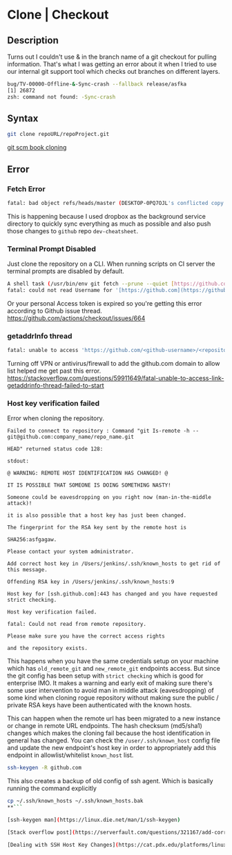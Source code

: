 # Clone | Checkout



## Description

Turns out I couldn't use & in the branch name of a git checkout for pulling information.
That's what I was getting an error about it when I tried to use our internal git  support tool which checks out branches on different layers.


```sh
bug/TV-00000-Offline-&-Sync-crash --fallback release/asfka 
[1] 26872
zsh: command not found: -Sync-crash
```

## Syntax

```sh
git clone repoURL/repoProject.git
```

[git scm book cloning](https://git-scm.com/book/en/v2/Git-Basics-Getting-a-Git-Repository)
## Error
### Fetch Error

```sh
fatal: bad object refs/heads/master (DESKTOP-0PQ7OJL's conflicted copy 2023-04-11) error: https://github.com/SensehacK/terminal_cheatsheet.git did not send all necessary objects
```

This is happening because I used dropbox as the background service directory to quickly sync everything as much as possible and also push those changes to `github` repo `dev-cheatsheet`.


### Terminal Prompt Disabled

Just clone the repository on a CLI. When running scripts on CI server the terminal prompts are disabled by default.


```sh
A shell task (/usr/bin/env git fetch --prune --quiet [https://github.com/-ios/OHHTTPStubs.git](https://github.com/-ios/OHHTTPStubs.git) refs/tags/*:refs/tags/* +refs/heads/*:refs/heads/* (launched in /Users/jenkins/Library/Caches/org.carthage.CarthageKit/dependencies/OHHTTPStubs)) failed with exit code 128:
fatal: could not read Username for '[https://github.com](https://github.com)': terminal prompts disabled
```

Or your personal Access token is expired so you're getting this error according to Github issue thread.
https://github.com/actions/checkout/issues/664


### getaddrInfo thread


```bash
fatal: unable to access 'https://github.com/<github-username>/<repository-name>.git/': getaddrinfo() thread failed to start
```

Turning off VPN or antivirus/firewall to add the github.com domain to allow list helped me get past this error.
https://stackoverflow.com/questions/59911649/fatal-unable-to-access-link-getaddrinfo-thread-failed-to-start

### Host key verification failed

Error when cloning the repository.
```log
Failed to connect to repository : Command "git Is-remote -h -- git@github.com:company_name/repo_name.git

HEAD" returned status code 128:

stdout:

@ WARNING: REMOTE HOST IDENTIFICATION HAS CHANGED! @

IT IS POSSIBLE THAT SOMEONE IS DOING SOMETHING NASTY!

Someone could be eavesdropping on you right now (man-in-the-middle attack)!

it is also possible that a host key has just been changed.

The fingerprint for the RSA key sent by the remote host is

SHA256:asfgagaw.

Please contact your system administrator.

Add correct host key in /Users/jenkins/.ssh/known_hosts to get rid of this message.

Offending RSA key in /Users/jenkins/.ssh/known_hosts:9

Host key for [ssh.github.com]:443 has changed and you have requested strict checking.

Host key verification failed.

fatal: Could not read from remote repository.

Please make sure you have the correct access rights

and the repository exists.
```

This happens when you have the same credentials setup on your machine which has `old_remote_git` and `new_remote_git` endpoints access. But since the git config has been setup with `strict checking` which is good for enterprise IMO. It makes a warning and early exit of making sure there's some user intervention to avoid man in middle attack (eavesdropping) of some kind when cloning rogue repository without making sure the public / private RSA keys have been authenticated with the known hosts.

This can happen when the remote url has been migrated to a new instance or change in remote URL endpoints. The hash checksum (md5/sha1) changes which makes the cloning fail because the host identification in general has changed. You can check the `/user/.ssh/known_host` config file and update the new endpoint's host key in order to appropriately add this endpoint in allowlist/whitelist `known_host` list.


```sh
ssh-keygen -R github.com
```
This also creates a backup of old config of ssh agent.
Which is basically running the command explicitly

```sh
cp ~/.ssh/known_hosts ~/.ssh/known_hosts.bak
**```

[ssh-keygen man](https://linux.die.net/man/1/ssh-keygen)

[Stack overflow post](https://serverfault.com/questions/321167/add-correct-host-key-in-known-hosts-multiple-ssh-host-keys-per-hostname)

[Dealing with SSH Host Key Changes](https://cat.pdx.edu/platforms/linux/remote-access/dealing-with-ssh-host-key-changes/)

